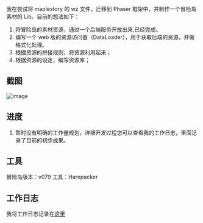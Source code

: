 我在尝试将 maplestory 的 wz 文件，迁移到 Phaser 框架中，并制作一个冒险岛素材的 Lib。目前的想法如下：

1. 将冒险岛的素材资源，通过一个后端服务开放出来,已经完成。
2. 编写一个 web 版的资源访问器（DataLoader），用于获取后端的资源，并做格式化处理。
3. 根据资源的拼接规则，将资源利用起来；
4. 根据资源的设定，编写资源库；

## 截图
![image](https://user-images.githubusercontent.com/11524318/159130137-c0afdca4-2871-4060-9244-de783b693814.png)


## 进度
1. 暂时没有明确的工作量规划，详细开发过程您可以查看我的工作日志，里面记录了目前的初步成果。

## 工具

冒险岛版本：v079
工具：Harepacker

## 工作日志

我将工作日志记录在[这里](./CHANGELOG.md)


